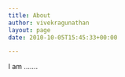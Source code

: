 ```yaml
---
title: About
author: vivekragunathan
layout: page
date: 2010-10-05T15:45:33+00:00

---
```

I am &#8230;&#8230;.